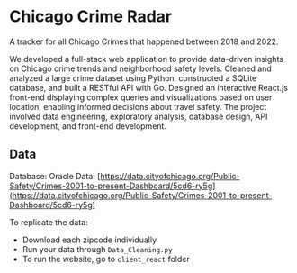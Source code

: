 # Chicago Crime Radar

A tracker for all Chicago Crimes that happened between 2018 and 2022. 

We developed a full-stack web application to provide data-driven insights on Chicago crime trends and neighborhood safety levels. Cleaned and analyzed a large crime dataset using Python, constructed a SQLite database, and built a RESTful API with Go. Designed an interactive React.js front-end displaying complex queries and visualizations based on user location, enabling informed decisions about travel safety. The project involved data engineering, exploratory analysis, database design, API development, and front-end development.

## Data

Database: Oracle
Data: [https://data.cityofchicago.org/Public-Safety/Crimes-2001-to-present-Dashboard/5cd6-ry5g](https://data.cityofchicago.org/Public-Safety/Crimes-2001-to-present-Dashboard/5cd6-ry5g)

To replicate the data:
- Download each zipcode individually
- Run your data through `Data_Cleaning.py`
- To run the website, go to `client_react` folder
